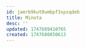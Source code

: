 ```yaml
---
id: jamrb9kut0umbpf3spsqdeb
title: Minota
desc: ''
updated: 1747689410765
created: 1747680850613
---
```

